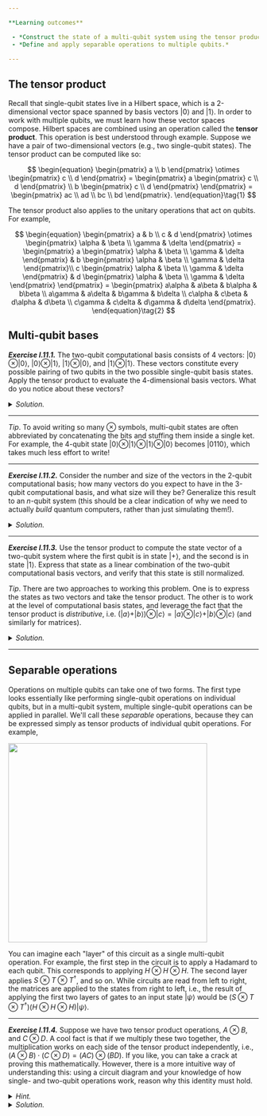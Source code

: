 ```yaml
---

**Learning outcomes**

 - *Construct the state of a multi-qubit system using the tensor product.*
 - *Define and apply separable operations to multiple qubits.*
 
---
```


## The tensor product

Recall that single-qubit states live in a Hilbert space, which is a
2-dimensional vector space spanned by basis vectors $\vert 0\rangle$ and $\vert
1\rangle$. In order to work with multiple qubits, we must learn how these vector
spaces compose. Hilbert spaces are combined using an operation called the
**tensor product**. This operation is best understood through example. Suppose
we have a pair of two-dimensional vectors (e.g., two single-qubit states). The
tensor product can be computed like so:

$$
\begin{equation}
\begin{pmatrix} a \\ b \end{pmatrix} \otimes \begin{pmatrix} c \\ d \end{pmatrix} = \begin{pmatrix} a \begin{pmatrix} c \\ d \end{pmatrix} \\ b \begin{pmatrix} c \\ d \end{pmatrix} \end{pmatrix} = \begin{pmatrix} ac \\ ad \\ bc \\ bd \end{pmatrix}.
\end{equation}\tag{1}
$$

The tensor product also applies to the unitary operations that act on
qubits. For example,

$$
\begin{equation}
\begin{pmatrix} a & b \\ c & d \end{pmatrix} \otimes \begin{pmatrix} \alpha & \beta \\ \gamma & \delta \end{pmatrix}
= \begin{pmatrix} a  \begin{pmatrix} \alpha & \beta \\ \gamma & \delta \end{pmatrix} & b  \begin{pmatrix} \alpha & \beta \\ \gamma & \delta \end{pmatrix}\\ c  \begin{pmatrix} \alpha & \beta \\ \gamma & \delta \end{pmatrix} & d  \begin{pmatrix} \alpha & \beta \\ \gamma & \delta \end{pmatrix} \end{pmatrix} = \begin{pmatrix}
 a\alpha & a\beta & b\alpha & b\beta \\
 a\gamma & a\delta & b\gamma & b\delta \\
 c\alpha & c\beta & d\alpha & d\beta \\
 c\gamma & c\delta & d\gamma & d\delta
 \end{pmatrix}.
\end{equation}\tag{2}
$$

## Multi-qubit bases

***Exercise I.11.1.*** The two-qubit computational basis consists of 4 vectors:
   $\vert 0\rangle \otimes \vert 0\rangle$, $\vert 0\rangle \otimes \vert
   1\rangle$, $\vert 1 \rangle \otimes \vert 0\rangle$, and $\vert 1\rangle
   \otimes \vert 1\rangle$. These vectors constitute every possible pairing of
   two qubits in the two possible single-qubit basis states. Apply the tensor
   product to evaluate the 4-dimensional basis vectors. What do you notice about
   these vectors?
 
<details>
  <summary><i>Solution.</i></summary>

Let's work these out using the tensor product formula above:

$$
\begin{align*}
\vert 0\rangle \otimes \vert 0\rangle &= \begin{pmatrix} 1 \\ 0 \end{pmatrix} \otimes  \begin{pmatrix} 1 \\ 0 \end{pmatrix} =  \begin{pmatrix} 1 \\ 0 \\ 0 \\ 0 \end{pmatrix}, \\
\vert 0\rangle \otimes \vert 1\rangle &= \begin{pmatrix} 1 \\ 0 \end{pmatrix} \otimes  \begin{pmatrix} 0 \\ 1 \end{pmatrix} =  \begin{pmatrix} 0 \\ 1 \\ 0 \\ 0 \end{pmatrix}, \\
\vert 1\rangle \otimes \vert 0\rangle &= \begin{pmatrix} 0 \\ 1 \end{pmatrix} \otimes  \begin{pmatrix} 1 \\ 0 \end{pmatrix} =  \begin{pmatrix} 0 \\ 0 \\ 1 \\ 0 \end{pmatrix}, \\
\vert 1\rangle \otimes \vert 1\rangle &= \begin{pmatrix} 0 \\ 1 \end{pmatrix} \otimes  \begin{pmatrix} 0 \\ 1 \end{pmatrix} =  \begin{pmatrix} 0 \\ 0 \\ 0 \\ 1 \end{pmatrix}. 
\end{align*}
$$

There are two things to note here: the first is that each vector contains only a
single 1! This makes it clear that we have a basis, because we can create any $4
\times 1$ complex-valued vector by taking a linear combination of these basis
states. The second point relates to where exactly the 1 sits in the vector. This
is related to the binary expression of the product of basis states. For example,
$\vert 0\rangle \otimes \vert 0\rangle$ has a 1 in the zero'th entry, which
corresponds to `00` in binary. The vector $\vert 1\rangle \otimes \vert
0\rangle$ has a 1 in the second entry (indexing from 0) - `10` is 2 in
binary. Thus, to construct an arbitrary basis vector, instead of taking a tensor
product, you can just create a vector with a 1 at the element that corresponds
to that basis state's binary representation! ▢

</details>

---

*Tip*. To avoid writing so many $\otimes$ symbols, multi-qubit states are often
 abbreviated by concatenating the bits and stuffing them inside a single
 ket. For example, the 4-qubit state $\vert 0\rangle \otimes \vert 1\rangle
 \otimes \vert 1\rangle \otimes \vert 0\rangle$ becomes $\vert 0110\rangle$,
 which takes much less effort to write!

---

***Exercise I.11.2.*** Consider the number and size of the vectors in the
   2-qubit computational basis; how many vectors do you expect to have in the
   3-qubit computational basis, and what size will they be? Generalize this
   result to an $n$-qubit system (this should be a clear indication of why we
   need to actually *build* quantum computers, rather than just simulating
   them!).

<details>
  <summary><i>Solution.</i></summary>

 The 3-qubit computational basis will consist of 8 vectors of length
 8. Every time another qubit is added, we multiply by 2, so an $n$-qubit system
 has $2^n$ basis vectors with $2^n$ elements. Consider that this also means
 that, to operate on such basis vectors, we'll need unitary matrices of size
 $2^n \times 2^n$. This exponential dependence means that simulating quantum
 computers will become computationally intractable very quickly. ▢

</details>

---

***Exercise I.11.3.*** Use the tensor product to compute the state vector of a
   two-qubit system where the first qubit is in state $\vert +\rangle$, and the
   second is in state $\vert 1\rangle$. Express that state as a linear
   combination of the two-qubit computational basis vectors, and verify that
   this state is still normalized.

*Tip*. There are two approaches to working this problem. One is to express the
 states as two vectors and take the tensor product. The other is to work at the
 level of computational basis states, and leverage the fact that the tensor
 product is *distributive*, i.e. $(\vert a\rangle + \vert b\rangle)\otimes \vert
 c\rangle = \vert a\rangle \otimes \vert c\rangle + \vert b\rangle \otimes \vert
 c\rangle$ (and similarly for matrices).

<details>
  <summary><i>Solution.</i></summary>

 We would like to compute $\vert +\rangle \otimes \vert 1\rangle$,
 where we recall that

$$
\vert +\rangle = \frac{1}{\sqrt{2}} \begin{pmatrix} 1 \\ 1 \end{pmatrix}, \quad \vert 1\rangle = \begin{pmatrix} 0 \\ 1 \end{pmatrix}.
$$

Using the first method, we can compute

$$
\vert +\rangle \otimes \vert 1\rangle =  \frac{1}{\sqrt{2}} \begin{pmatrix} 1 \\ 1 \end{pmatrix} \otimes \begin{pmatrix} 0 \\ 1 \end{pmatrix} = \frac{1}{\sqrt{2}} \begin{pmatrix} 0 \\ 1 \\ 0 \\ 1 \end{pmatrix}.
$$


By inspecting the basis vectors above, we find that $\vert +\rangle \otimes
\vert 1\rangle = \frac{1}{\sqrt{2}} \left( \vert 01\rangle + \vert 11\rangle
\right)$. The modulus square of all the vector entries sums to 1, and so our
state is still normalized.

For the second method, we can use the distributive property of the tensor
product and obtain the linear combination directly:

$$
\vert +\rangle \otimes \vert 1\rangle =  \frac{1}{\sqrt{2}} (\vert 0\rangle + \vert 1\rangle) \otimes \vert 1\rangle = \frac{1}{\sqrt{2}} (\vert 01\rangle + \vert 11\rangle).
$$

We can obtain the state vector by rewriting the computational basis states in
their vector form to obtain the same results as above. This method is much more
compact, but does take some time to get used to. ▢

</details>

---

## Separable operations

Operations on multiple qubits can take one of two forms. The first type looks
essentially like performing single-qubit operations on individual qubits, but in
a multi-qubit system, multiple single-qubit operations can be applied in
parallel.  We'll call these *separable* operations, because they can be
expressed simply as tensor products of individual qubit operations. For example,

<img src="pics/t-optimization-after.svg" alt="" width="400px">

You can imagine each "layer" of this circuit as a single multi-qubit
operation. For example, the first step in the circuit is to apply a Hadamard to
each qubit. This corresponds to applying $H \otimes H \otimes H$. The second
layer applies $S \otimes T \otimes T^\dagger$, and so on. While circuits are
read from left to right, the matrices are applied to the states from right
to left, i.e., the result of applying the first two layers of gates to an
input state $\vert \psi \rangle$ would be
$(S \otimes T \otimes T^\dagger)(H \otimes H \otimes H)\vert \psi \rangle$.

---

***Exercise I.11.4.*** Suppose we have two tensor product operations, $A \otimes
   B$, and $C \otimes D$. A cool fact is that if we multiply these two together,
   the multiplication works on each side of the tensor product independently,
   i.e., $(A \otimes B) \cdot (C \otimes D) = (AC) \otimes (BD)$. If you like,
   you can take a crack at proving this mathematically. However, there is a more
   intuitive way of understanding this: using a circuit diagram and your
   knowledge of how single- and two-qubit operations work, reason why this
   identity must hold.

<details>
  <summary><i>Hint.</i></summary>
Start by drawing the quantum circuit that applies $A \otimes B$ followed by $C \otimes D$,
then look at the operations acting on the individual qubits.
</details>

<details>
  <summary><i>Solution.</i></summary>

 Let's start by drawing what this would look like as a quantum
 circuit:

<img src="pics/tensor_product_identity_1.svg" alt="" width="250px">

We can think of it as $(A \otimes B) \cdot (C \otimes D)$ like so:

<img src="pics/tensor_product_identity_2.svg" alt="" width="250px">

However, since these are separable operations, the qubits are acted on
independently of each other, so we could just as well conceptually group the
operations together like so:

<img src="pics/tensor_product_identity_3.svg" alt="" width="250px">

Each qubit has two unitary operations acting on it; applying $C$ then $A$ to the
first qubit is equivalent to applying the combined operation $AC$, and similarly
for the second qubit. Thus, we can rewrite this circuit as

<img src="pics/tensor_product_identity_4.svg" alt="" width="200px">

which we can now see to be the tensor product $AC \otimes BD$. ▢

</details>
